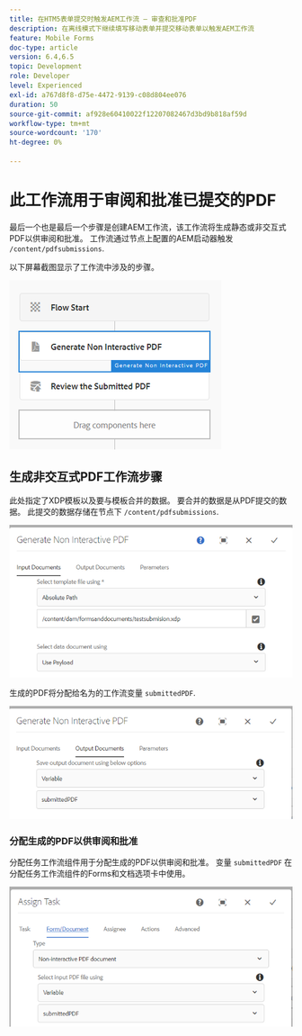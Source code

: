 ```yaml
---
title: 在HTM5表单提交时触发AEM工作流 — 审查和批准PDF
description: 在离线模式下继续填写移动表单并提交移动表单以触发AEM工作流
feature: Mobile Forms
doc-type: article
version: 6.4,6.5
topic: Development
role: Developer
level: Experienced
exl-id: a767d8f8-d75e-4472-9139-c08d804ee076
duration: 50
source-git-commit: af928e60410022f12207082467d3bd9b818af59d
workflow-type: tm+mt
source-wordcount: '170'
ht-degree: 0%

---
```


# 此工作流用于审阅和批准已提交的PDF

最后一个也是最后一个步骤是创建AEM工作流，该工作流将生成静态或非交互式PDF以供审阅和批准。 工作流通过节点上配置的AEM启动器触发 `/content/pdfsubmissions`.

以下屏幕截图显示了工作流中涉及的步骤。

![工作流](assets/workflow.PNG)

## 生成非交互式PDF工作流步骤

此处指定了XDP模板以及要与模板合并的数据。 要合并的数据是从PDF提交的数据。 此提交的数据存储在节点下 `/content/pdfsubmissions`.

![工作流](assets/generate-pdf1.PNG)

生成的PDF将分配给名为的工作流变量 `submittedPDF`.

![工作流](assets/generate-pdf2.PNG)

### 分配生成的PDF以供审阅和批准

分配任务工作流组件用于分配生成的PDF以供审阅和批准。 变量 `submittedPDF` 在分配任务工作流组件的Forms和文档选项卡中使用。

![工作流](assets/assign-task.PNG)
